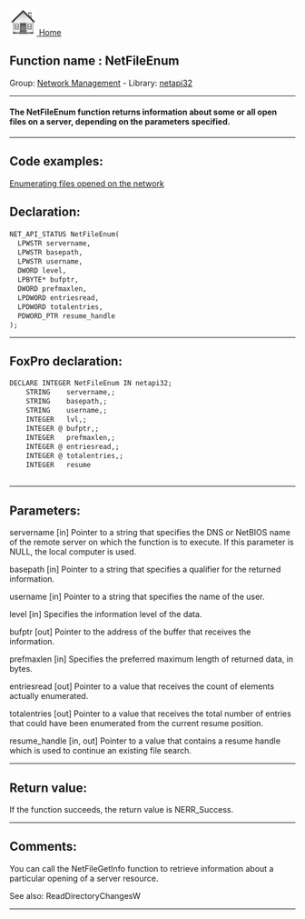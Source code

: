 [<img src="../../images/home.png"> Home ](https://github.com/VFPX/Win32API)  

## Function name : NetFileEnum
Group: [Network Management](../../functions_group.md#Network_Management)  -  Library: [netapi32](../../Libraries.md#netapi32)  
***  


#### The NetFileEnum function returns information about some or all open files on a server, depending on the parameters specified.
***  


## Code examples:
[Enumerating files opened on the network](../../samples/sample_121.md)  

## Declaration:
```foxpro  
NET_API_STATUS NetFileEnum(
  LPWSTR servername,
  LPWSTR basepath,
  LPWSTR username,
  DWORD level,
  LPBYTE* bufptr,
  DWORD prefmaxlen,
  LPDWORD entriesread,
  LPDWORD totalentries,
  PDWORD_PTR resume_handle
);  
```  
***  


## FoxPro declaration:
```foxpro  
DECLARE INTEGER NetFileEnum IN netapi32;
	STRING    servername,;
	STRING    basepath,;
	STRING    username,;
	INTEGER   lvl,;
	INTEGER @ bufptr,;
	INTEGER   prefmaxlen,;
	INTEGER @ entriesread,;
	INTEGER @ totalentries,;
	INTEGER   resume
  
```  
***  


## Parameters:
servername 
[in] Pointer to a string that specifies the DNS or NetBIOS name of the remote server on which the function is to execute. If this parameter is NULL, the local computer is used. 

basepath 
[in] Pointer to a string that specifies a qualifier for the returned information.

username 
[in] Pointer to a string that specifies the name of the user.

level 
[in] Specifies the information level of the data.

bufptr 
[out] Pointer to the address of the buffer that receives the information.

prefmaxlen 
[in] Specifies the preferred maximum length of returned data, in bytes.

entriesread 
[out] Pointer to a value that receives the count of elements actually enumerated. 

totalentries 
[out] Pointer to a value that receives the total number of entries that could have been enumerated from the current resume position.

resume_handle 
[in, out] Pointer to a value that contains a resume handle which is used to continue an existing file search.  
***  


## Return value:
If the function succeeds, the return value is NERR_Success.  
***  


## Comments:
You can call the NetFileGetInfo function to retrieve information about a particular opening of a server resource.  
  
See also: ReadDirectoryChangesW   
  
  
***  

